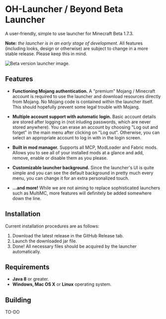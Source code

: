 # OH-Launcher / Beyond Beta Launcher

A user-friendly, simple to use launcher for Minecraft Beta 1.7.3.


**Note:** *the launcher is in an early stage of development.* All features (including looks, design or otherwise) are subject to change in a more stable release. Please keep this in mind.

![Beta version launcher image.](https://github.com/ashleez/OH-Launcher/blob/master/launcherimage.png)

## Features

- **Functioning Mojang authentication.** A "premium" Mojang / Minecraft account is required to use the launcher and download resources directly from Mojang. No Mojang code is contained within the launcher itself. This should hopefully prevent some legal trouble with Mojang.

- **Multiple account support with automatic login.** Basic account details are stored after logging in (not inluding passwords, which are never stored anywhere). You can erase an account by choosing "Log out and forget" in the main menu after clicking on "Log out". Otherwise, you can select an appropriate account to log in with in the login screen. 

- **Built in mod manager.** Supports all MCP, ModLoader and Fabric mods. Allows you to see all of your installed mods at a glance and add, remove, enable or disable them as you please.

- **Customizable launcher background.** Since the launcher's UI is quite simple and you can see the default background in pretty much every menu, you can change it for an extra personalized touch.

- **...and more!** While we are not aiming to replace sophisticated launchers such as MultiMC, more features will definitely be added somewhere down the line.

## Installation

Current installation procedures are as follows:

1. Download the latest release in the GitHub Release tab.
2. Launch the downloaded jar file.
3. Done! All necessary files should be acquired by the launcher automatically.

## Requirements

- **Java 8** or greater.
- **Windows, Mac OS X** or **Linux** operating system.

## Building

TO-DO

